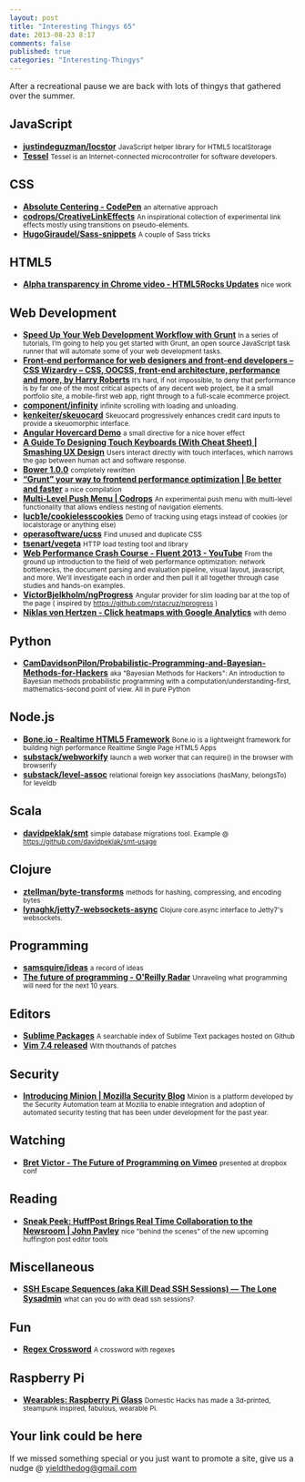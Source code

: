 ```yaml
--- 
layout: post 
title: "Interesting Thingys 65" 
date: 2013-08-23 8:17 
comments: false 
published: true 
categories: "Interesting-Thingys" 
--- 
```

After a recreational pause we are back with lots of thingys that gathered over the summer.

<!-- More -->

## JavaScript

- **[justindeguzman/locstor](https://github.com/justindeguzman/locstor)**
    <small>JavaScript helper library for HTML5 localStorage</small>
- **[Tessel](http://technical.io/)**
    <small>Tessel is an Internet-connected microcontroller for software developers.</small>
 
## CSS

- **[Absolute Centering - CodePen](http://codepen.io/shshaw/full/gEiDt)**
    <small>an alternative approach</small>
- **[codrops/CreativeLinkEffects](https://github.com/codrops/CreativeLinkEffects)**
    <small>An inspirational collection of experimental link effects mostly using transitions on pseudo-elements.</small>
- **[HugoGiraudel/Sass-snippets](https://github.com/HugoGiraudel/Sass-snippets)**
    <small>A couple of Sass tricks</small>
 
## HTML5

- **[Alpha transparency in Chrome video - HTML5Rocks Updates](http://updates.html5rocks.com/2013/07/Alpha-transparency-in-Chrome-video)**
    <small>nice work</small>
 
## Web Development

- **[Speed Up Your Web Development Workflow with Grunt](http://sixrevisions.com/javascript/grunt-tutorial-01/)**
    <small>In a series of tutorials, I’m going to help you get started with Grunt, an open source JavaScript task runner that will automate some of your web development tasks.</small>
- **[Front-end performance for web designers and front-end developers – CSS Wizardry – CSS, OOCSS, front-end architecture, performance and more, by Harry Roberts](http://csswizardry.com/2013/01/front-end-performance-for-web-designers-and-front-end-developers/)**
    <small>It’s hard, if not impossible, to deny that performance is by far one of the most critical aspects of any decent web project, be it a small portfolio site, a mobile-first web app, right through to a full-scale ecommerce project.</small>
- **[component/infinity](https://github.com/component/infinity)**
    <small>infinite scrolling with loading and unloading.</small>
- **[kenkeiter/skeuocard](https://github.com/kenkeiter/skeuocard)**
    <small>Skeuocard progressively enhances credit card inputs to provide a skeuomorphic interface.</small>
- **[Angular Hovercard Demo](http://www.brianpark.ca/projects/angular-hovercard/)**
    <small>a small directive for a nice hover effect</small>
- **[A Guide To Designing Touch Keyboards (With Cheat Sheet) | Smashing UX Design](http://uxdesign.smashingmagazine.com/2013/08/13/guide-to-designing-touch-keyboards-with-cheat-sheet/)**
    <small>Users interact directly with touch interfaces, which narrows the gap between human act and software response.</small>
- **[Bower 1.0.0](https://github.com/bower/bower/blob/master/CHANGELOG.md#100---2013-07-23)**
    <small>completely rewritten</small>
- **[“Grunt” your way to frontend performance optimization | Be better and faster](https://bbinto.wordpress.com/2013/08/03/grunt-your-way-through-frontend-performance-optimization/)**
    <small>a nice compilation</small>
- **[Multi-Level Push Menu | Codrops](http://tympanus.net/codrops/2013/08/13/multi-level-push-menu/)**
    <small>An experimental push menu with multi-level functionality that allows endless nesting of navigation elements.</small>
- **[lucb1e/cookielesscookies](https://github.com/lucb1e/cookielesscookies)**
    <small>Demo of tracking using etags instead of cookies (or localstorage or anything else) </small>
- **[operasoftware/ucss](https://github.com/operasoftware/ucss)**
    <small>Find unused and duplicate CSS </small>
- **[tsenart/vegeta](https://github.com/tsenart/vegeta)**
    <small>HTTP load testing tool and library</small>
- **[Web Performance Crash Course - Fluent 2013 - YouTube](https://www.youtube.com/playlist?list=PLS3jzvALRSe6uP9gVfXLCG6nWo7M0hAJY#grigorik)**
    <small>From the ground up introduction to the field of web performance optimization: network bottlenecks, the document parsing and evaluation pipeline, visual layout, javascript, and more. We'll investigate each in order and then pull it all together through case studies and hands-on examples.</small>
- **[VictorBjelkholm/ngProgress](https://github.com/VictorBjelkholm/ngProgress)**
    <small>Angular provider for slim loading bar at the top of the page ( inspired by https://github.com/rstacruz/nprogress ) </small>
- **[Niklas von Hertzen - Click heatmaps with Google Analytics](http://blog.hertzen.com/post/58941603216/click-heatmaps-with-google-analytics)**
    <small>with demo</small>
 
## Python

- **[CamDavidsonPilon/Probabilistic-Programming-and-Bayesian-Methods-for-Hackers](https://github.com/CamDavidsonPilon/Probabilistic-Programming-and-Bayesian-Methods-for-Hackers)**
    <small>aka "Bayesian Methods for Hackers": An introduction to Bayesian methods probabilistic programming with a computation/understanding-first, mathematics-second point of view. All in pure Python </small>
 
## Node.js

- **[Bone.io - Realtime HTML5 Framework](http://bone.io/)**
    <small>Bone.io is a lightweight framework for building high performance Realtime Single Page HTML5 Apps</small>
- **[substack/webworkify](https://github.com/substack/webworkify)**
    <small>launch a web worker that can require() in the browser with browserify</small>
- **[substack/level-assoc](https://github.com/substack/level-assoc)**
    <small>relational foreign key associations (hasMany, belongsTo) for leveldb </small>
 
## Scala

- **[davidpeklak/smt](https://github.com/davidpeklak/smt)**
    <small>simple database migrations tool. Example @ https://github.com/davidpeklak/smt-usage</small>
 
## Clojure

- **[ztellman/byte-transforms](https://github.com/ztellman/byte-transforms)**
    <small>methods for hashing, compressing, and encoding bytes</small>
- **[lynaghk/jetty7-websockets-async](https://github.com/lynaghk/jetty7-websockets-async)**
    <small>Clojure core.async interface to Jetty7's websockets.</small>
 
## Programming

- **[samsquire/ideas](https://github.com/samsquire/ideas)**
    <small>a record of ideas</small>
- **[The future of programming - O'Reilly Radar](http://radar.oreilly.com/2013/01/the-future-of-programming.html)**
    <small>Unraveling what programming will need for the next 10 years. </small>
 
## Editors

- **[Sublime Packages](http://sublimepackages.com/)**
    <small>A searchable index of Sublime Text packages hosted on Github </small>
- **[Vim 7.4 released](http://www.vim.org/)**
    <small>With thouthands of patches</small>
 
## Security

- **[Introducing Minion | Mozilla Security Blog](https://blog.mozilla.org/security/2013/07/30/introducing-minion/)**
    <small>Minion is a platform developed by the Security Automation team at Mozilla to enable integration and adoption of automated security testing that has been under development for the past year.</small>
 
## Watching

- **[Bret Victor - The Future of Programming on Vimeo](https://vimeo.com/71278954)**
    <small>presented at dropbox conf</small>
 
## Reading

- **[Sneak Peek: HuffPost Brings Real Time Collaboration to the Newsroom | John Pavley](http://www.huffingtonpost.com/john-pavley/huffpost-content-management-system_b_3739572.html)**
    <small>nice "behind the scenes" of the new upcoming huffington post editor tools</small>
 
## Miscellaneous

- **[SSH Escape Sequences (aka Kill Dead SSH Sessions) — The Lone Sysadmin](http://lonesysadmin.net/2011/11/08/ssh-escape-sequences-aka-kill-dead-ssh-sessions/)**
    <small>what can you do with dead ssh sessions?</small>
 
## Fun

- **[Regex Crossword](http://regexcrossword.com/)**
    <small>A crossword with regexes</small>
 
## Raspberry Pi

- **[Wearables: Raspberry Pi Glass](http://www.raspberrypi.org/archives/4684)**
    <small>Domestic Hacks has made a 3d-printed, steampunk inspired, fabulous, wearable Pi.</small>
 
## Your link could be here

If we missed something special or you just want to promote a site, give us a nudge @ <a href='&#109;&#97;&#105;&#108;t&#111;&#58;%7&#57;&#105;eld&#116;%68%65do%67&#64;gmail&#37;2&#69;c&#37;6&#70;m'>y&#105;eldt&#104;&#101;dog&#64;&#103;mail&#46;&#99;&#111;m</a>
